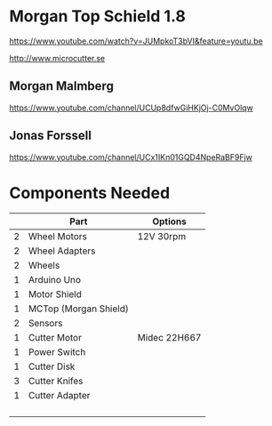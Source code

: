 

# Morgan Top Schield 1.8
https://www.youtube.com/watch?v=JUMpkoT3bVI&feature=youtu.be

http://www.microcutter.se

## Morgan Malmberg
https://www.youtube.com/channel/UCUp8dfwGiHKjOj-C0MvOlqw

## Jonas Forssell
https://www.youtube.com/channel/UCx1IKn01GQD4NpeRaBF9Fjw

# Components Needed

|   |Part           |Options     | 
|---|---------------|------------|
|2  |Wheel Motors   |12V 30rpm   | 
|2  |Wheel Adapters |            |
|2  |Wheels         |            |
|1  |Arduino Uno    |            |
|1  |Motor Shield   |            |
|1  |MCTop (Morgan Shield) |     |
|2  |Sensors        |            |
|1  |Cutter Motor   |Midec 22H667|
|1  |Power Switch   |            |
|1  |Cutter Disk    |            |
|3  |Cutter Knifes  |            |
|1  |Cutter Adapter |            |
|   |   |   |
|   |   |   |
|   |   |   |
|   |   |   |
